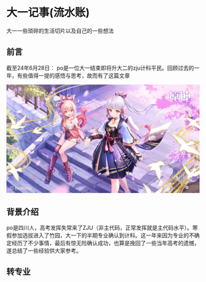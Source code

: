 # 大一记事(流水账)

大一一些琐碎的生活切片以及自己的一些想法

## 前言

截至24年6月28日：
po是一位大一结束即将升大二的zju计科平民。回顾过去的一年，有些值得一提的感悟与思考，故而有了这篇文章

![镇楼](images/Ayaka.webp)

## 背景介绍

po是四川人，高考发挥失常来了ZJU（非主代码，正常发挥就是主代码水平）。寒假参加选拔进入了竹园，大一下的半期专业确认到计科。这一年来因为专业的不确定经历了不少事情，最后有惊无险确认成功，也算是挽回了一些当年高考的遗憾，遂总结了一些经验供大家参考。

## 转专业